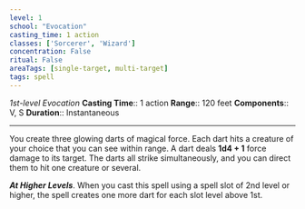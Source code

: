 ```yaml
---
level: 1
school: "Evocation"
casting_time: 1 action
classes: ['Sorcerer', 'Wizard']
concentration: False
ritual: False
areaTags: [single-target, multi-target]
tags: spell
---
```


_1st-level Evocation_
**Casting Time**:: 1 action
**Range**:: 120 feet
**Components**:: V, S
**Duration**:: Instantaneous

---

You create three glowing darts of magical force. Each dart hits a creature of your choice that you can see within range. A dart deals **1d4 + 1** force damage to its target. The darts all strike simultaneously, and you can direct them to hit one creature or several.


**_At Higher Levels_**. When you cast this spell using a spell slot of 2nd level or higher, the spell creates one more dart for each slot level above 1st.


